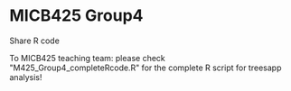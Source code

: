 # MICB425 Group4
Share R code

To MICB425 teaching team: please check "M425_Group4_completeRcode.R" for the complete R script for treesapp analysis!
